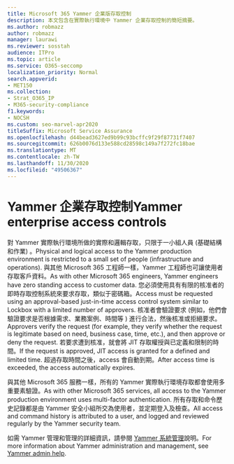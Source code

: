 ```yaml
---
title: Microsoft 365 Yammer 企業版存取控制
description: 本文包含在實際執行環境中 Yammer 企業存取控制的簡短摘要。
ms.author: robmazz
author: robmazz
manager: laurawi
ms.reviewer: sosstah
audience: ITPro
ms.topic: article
ms.service: O365-seccomp
localization_priority: Normal
search.appverid:
- MET150
ms.collection:
- Strat_O365_IP
- M365-security-compliance
f1.keywords:
- NOCSH
ms.custom: seo-marvel-apr2020
titleSuffix: Microsoft Service Assurance
ms.openlocfilehash: d44bead3627ed9b99c93bcffc9f29f87731f7407
ms.sourcegitcommit: 626b0076d133e588cd28598c149a7f272fc18bae
ms.translationtype: MT
ms.contentlocale: zh-TW
ms.lasthandoff: 11/30/2020
ms.locfileid: "49506367"
---
```

# <a name="yammer-enterprise-access-controls"></a><span data-ttu-id="d3146-103">Yammer 企業存取控制</span><span class="sxs-lookup"><span data-stu-id="d3146-103">Yammer enterprise access controls</span></span> 

<span data-ttu-id="d3146-104">對 Yammer 實際執行環境所做的實際和邏輯存取，只限于一小組人員 (基礎結構和作業) 。</span><span class="sxs-lookup"><span data-stu-id="d3146-104">Physical and logical access to the Yammer production environment is restricted to a small set of people (infrastructure and operations).</span></span> <span data-ttu-id="d3146-105">與其他 Microsoft 365 工程師一樣，Yammer 工程師也可讓使用者存取客戶資料。</span><span class="sxs-lookup"><span data-stu-id="d3146-105">As with other Microsoft 365 engineers, Yammer engineers have zero standing access to customer data.</span></span> <span data-ttu-id="d3146-106">您必須使用具有有限的核准者的即時存取控制系統來要求存取，類似于密碼箱。</span><span class="sxs-lookup"><span data-stu-id="d3146-106">Access must be requested using an approval-based just-in-time access control system similar to Lockbox with a limited number of approvers.</span></span> <span data-ttu-id="d3146-107">核准者會驗證要求 (例如，他們會驗證要求是否根據需求、業務案例、時間等 ) 進行合法，然後核准或拒絕要求。</span><span class="sxs-lookup"><span data-stu-id="d3146-107">Approvers verify the request (for example, they verify whether the request is legitimate based on need, business case, time, etc.), and then approve or deny the request.</span></span> <span data-ttu-id="d3146-108">若要求遭到核准，就會將 JIT 存取權授與已定義和限制的時間。</span><span class="sxs-lookup"><span data-stu-id="d3146-108">If the request is approved, JIT access is granted for a defined and limited time.</span></span> <span data-ttu-id="d3146-109">超過存取時間之後，access 會自動到期。</span><span class="sxs-lookup"><span data-stu-id="d3146-109">After access time is exceeded, the access automatically expires.</span></span>

<span data-ttu-id="d3146-110">與其他 Microsoft 365 服務一樣，所有的 Yammer 實際執行環境存取都會使用多重要素驗證。</span><span class="sxs-lookup"><span data-stu-id="d3146-110">As with other Microsoft 365 services, all access to the Yammer production environment uses multi-factor authentication.</span></span> <span data-ttu-id="d3146-111">所有存取和命令歷史記錄都是由 Yammer 安全小組所交為使用者，並定期登入及檢查。</span><span class="sxs-lookup"><span data-stu-id="d3146-111">All access and command history is attributed to a user, and logged and reviewed regularly by the Yammer security team.</span></span>

<span data-ttu-id="d3146-112">如需 Yammer 管理和管理的詳細資訊，請參閱 [Yammer 系統管理](https://docs.microsoft.com/yammer/yammer-landing-page)說明。</span><span class="sxs-lookup"><span data-stu-id="d3146-112">For more information about Yammer administration and management, see [Yammer admin help](https://docs.microsoft.com/yammer/yammer-landing-page).</span></span>
